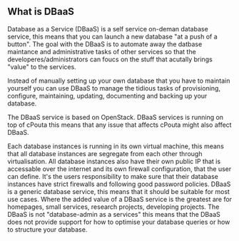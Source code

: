 ## What is DBaaS

Database as a Service (DBaaS) is a self service on-deman database service, this means that you can launch a new database "at a push of a button". The goal with the DBaaS is to automate away the datbase maintance and administrative tasks of other services so that the  developeres/administrators can foucs on the stuff that acutally brings "value" to the services.

Instead of manually setting up your own database that you have to maintain yourself you can use DBaaS to manage the tidious tasks of provisioning, configure, maintaining, updating, documenting  and backing up your database.

The DBaaS service is based on OpenStack. DBaaS services is running on top of cPouta this means that any issue that affects cPouta might also affect DBaaS.

Each database instances is running in its own virtual machine, this means that all database instances are segregate from each other through virtualisation. All database instances also have their own public IP that is accessable over the internet and its own firewall configuration, that the user can define. It's the users responsibility to make sure that their database instances have strict firewalls and following good password policies.
DBaaS is a generic database service, this means that it should be suitable for most use cases. Where the added value of a DBaaS service is the greatest are for homepages, small services, research projects, developing projects.  The DBaaS is not "database-admin as a services" this means that the DBaaS does not provide support for how to optimise your database queries or how to structure your database.

